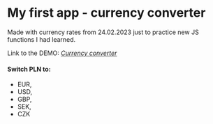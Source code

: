 # My first app - currency converter

Made with currency rates from 24.02.2023 just to practice new JS functions I had learned.

Link to the DEMO: *[Currency converter](https://mcbombipl.github.io/currency-converter/)*

#### Switch PLN to:
- EUR,
- USD,
- GBP,
- SEK,
- CZK

